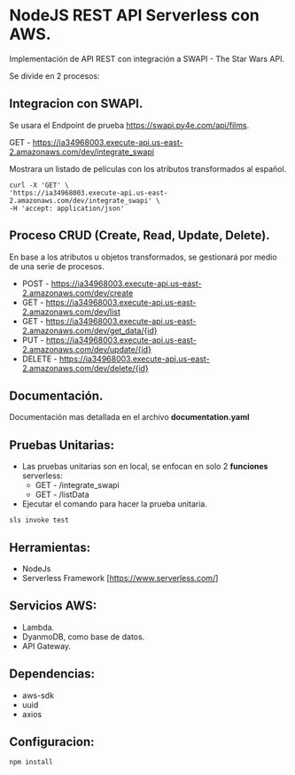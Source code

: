 # NodeJS REST API Serverless con AWS.

Implementación de API REST con integración a SWAPI - The Star Wars API. 

Se divide en 2 procesos:

## **Integracion con SWAPI.**

 Se usara el Endpoint de prueba https://swapi.py4e.com/api/films.

GET - https://ia34968003.execute-api.us-east-2.amazonaws.com/dev/integrate_swapi

Mostrara un listado de películas con los atributos transformados al español.
```shell
curl -X 'GET' \
'https://ia34968003.execute-api.us-east-2.amazonaws.com/dev/integrate_swapi' \
-H 'accept: application/json'
```    

## **Proceso CRUD (Create, Read, Update, Delete).**

En base a los atributos u objetos transformados, se gestionará por medio de una serie de procesos.

- POST - https://ia34968003.execute-api.us-east-2.amazonaws.com/dev/create
- GET - https://ia34968003.execute-api.us-east-2.amazonaws.com/dev/list
- GET - https://ia34968003.execute-api.us-east-2.amazonaws.com/dev/get_data/{id}
- PUT - https://ia34968003.execute-api.us-east-2.amazonaws.com/dev/update/{id}
- DELETE - https://ia34968003.execute-api.us-east-2.amazonaws.com/dev/delete/{id}

## **Documentación.**
Documentación mas detallada en el archivo **documentation.yaml**

## Pruebas Unitarias:

- Las pruebas unitarias son en local, se enfocan en solo 2 **funciones** serverless:
    - GET - /integrate_swapi
    - GET - /listData
- Ejecutar el comando para hacer la prueba unitaria.
```shell
sls invoke test
```    

## Herramientas:
* NodeJs
* Serverless Framework [https://www.serverless.com/]

## Servicios AWS:
* Lambda.
* DyanmoDB, como base de datos.
* API Gateway.

## Dependencias:
* aws-sdk
* uuid
* axios

## Configuracion:

```shell
npm install
```